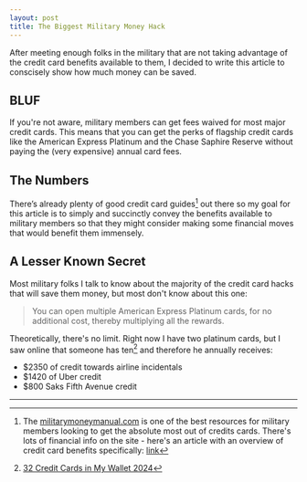 ```yaml
---
layout: post
title: The Biggest Military Money Hack
---
```

After meeting enough folks in the military that are not taking advantage of the credit card benefits available to them, I decided to write this article to conscisely show how much money can be saved. 

## BLUF
If you're not aware, military members can get fees waived for most major credit cards. This means that you can get the perks of flagship credit cards like the American Express Platinum and the Chase Saphire Reserve without paying the (very expensive) annual card fees.

## The Numbers
There’s already plenty of good credit card guides[^1] out there so my goal for this article is to simply and succinctly convey the benefits available to military members so that they might consider making some financial moves that would benefit them immensely.

<div id="benefits_sankey"></div>

<script src='https://cdn.plot.ly/plotly-2.29.1.min.js'></script>
<script src='./assets/js/sankeyfier.js'></script>
<script src='./assets/js/card_benefits.js'></script>

## A Lesser Known Secret
Most military folks I talk to know about the majority of the credit card hacks that will save them money, but most don't know about this one:

> You can open multiple American Express Platinum cards, for no additional cost, thereby multiplying all the rewards.

Theoretically, there's no limit. Right now I have two platinum cards, but I saw online that someone has ten[^2] and therefore he annually receives:

- $2350 of credit towards airline incidentals
- $1420 of Uber credit
- $800 Saks Fifth Avenue credit

---

<script src='./assets/js/card_benefits_2plat.js'></script>

[^1]: The [militarymoneymanual.com](https://militarymoneymanual.com/) is one of the best resources for military members looking to get the absolute most out of credits cards. There's lots of financial info on the site - here's an article with an overview of credit card benefits specifically: [link](https://militarymoneymanual.com/best-credit-cards-military/)
[^2]: [32 Credit Cards in My Wallet 2024](https://militarymoneymanual.com/current-credit-cards/)
